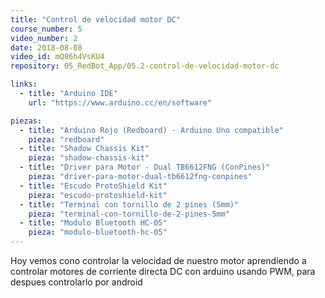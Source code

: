 ```yaml
---
title: "Control de velocidad motor DC"
course_number: 5
video_number: 2
date: 2018-08-08
video_id: mQ86h4VsKU4
repository: 05_RedBot_App/05.2-control-de-velocidad-motor-dc

links:
  - title: "Arduino IDE"
    url: "https://www.arduino.cc/en/software"

piezas:
  - title: "Arduino Rojo (Redboard) - Arduino Uno compatible"
    pieza: "redboard"
  - title: "Shadow Chassis Kit"
    pieza: "shadow-chassis-kit"
  - title: "Driver para Motor - Dual TB6612FNG (ConPines)"
    pieza: "driver-para-motor-dual-tb6612fng-conpines"
  - title: "Escudo ProtoShield Kit"
    pieza: "escudo-protoshield-kit"
  - title: "Terminal con tornillo de 2 pines (5mm)"
    pieza: "terminal-con-tornillo-de-2-pines-5mm"
  - title: "Modulo Bluetooth HC-05"
    pieza: "modulo-bluetooth-hc-05"
---
```


Hoy vemos cono controlar la velocidad de nuestro motor aprendiendo a controlar motores de corriente directa DC con arduino usando PWM, para despues controlarlo por android
